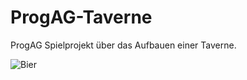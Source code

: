 # ProgAG-Taverne

ProgAG Spielprojekt über das Aufbauen einer Taverne.


![Bier](https://www.deutsch-perfekt.com/sites/deutsch-perfekt.spotlight-verlag.de/files/styles/mode_content/public/2021-03/bier.jpg?h=37fbd973&itok=WeRRjuaQ)



